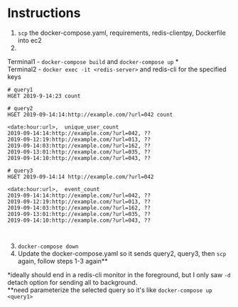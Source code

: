 # Instructions
1. `scp` the docker-compose.yaml, requirements, redis-clientpy, Dockerfile into ec2  
2.  
Terminal1 - `docker-compose build` and `docker-compose up` *  
Terminal2 - `docker exec -it <redis-server>` and redis-cli for the specified keys  
```
# query1
HGET 2019-9-14:23 count

# query2
HGET 2019-09-14:14:http://example.com/?url=042 count

<date:hour:url>,  unique_user_count
2019-09-14:14:http://example.com/?url=042, ??
2019-09-12:19:http://example.com/?url=013, ??
2019-09-14:03:http://example.com/?url=162, ??
2019-09-13:01:http://example.com/?url=035, ??
2019-09-14:10:http://example.com/?url=043, ??
    
# query3
HGET 2019-09-14:14 http://example.com/?url=042

<date:hour:url>,  event_count
2019-09-14:14:http://example.com/?url=042, ??
2019-09-12:19:http://example.com/?url=013, ??
2019-09-14:03:http://example.com/?url=162, ??
2019-09-13:01:http://example.com/?url=035, ??
2019-09-14:10:http://example.com/?url=043, ??
        
 
```  
3. `docker-compose down`  
3. Update the docker-compose.yaml so it sends query2, query3, then `scp` again, follow steps 1-3 again**  


*ideally should end in a redis-cli monitor in the foreground, but I only saw `-d` detach option for sending all to background.  
**need parameterize the selected query so it's like `docker-compose up <query1>`  
